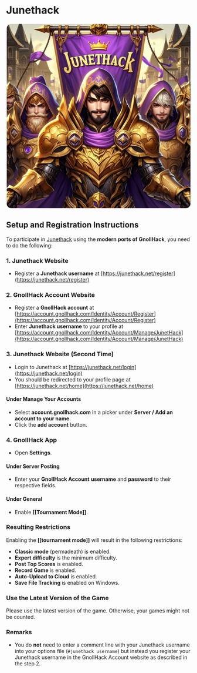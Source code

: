 # Junethack

![Junethack](/uploads/JunetHack/junethack.webp)

## Setup and Registration Instructions

To participate in [Junethack](https://junethack.net/) using the **modern ports of GnollHack**, you need to do the following:

### 1. Junethack Website

- Register a **Junethack username** at [https://junethack.net/register](https://junethack.net/register)

### 2. GnollHack Account Website

- Register a **GnollHack account** at [https://account.gnollhack.com/Identity/Account/Register](https://account.gnollhack.com/Identity/Account/Register)
- Enter **Junethack username** to your profile at [https://account.gnollhack.com/Identity/Account/Manage/JunetHack](https://account.gnollhack.com/Identity/Account/Manage/JunetHack)

### 3. Junethack Website (Second Time)

- Login to Junethack at [https://junethack.net/login](https://junethack.net/login)
- You should be redirected to your profile page at [https://junethack.net/home](https://junethack.net/home)

#### Under Manage Your Accounts

- Select **account.gnollhack.com** in a picker under **Server / Add an account to your name**.
- Click the **add account** button.

### 4. GnollHack App

- Open **Settings**.

#### Under Server Posting

- Enter your **GnollHack Account** **username** and **password** to their respective fields.

#### Under General

- Enable **[[Tournament Mode]]**.

### Resulting Restrictions

Enabling the **[[tournament mode]]** will result in the following restrictions:
- **Classic mode** (permadeath) is enabled.
- **Expert difficulty** is the minimum difficulty.
- **Post Top Scores** is enabled.
- **Record Game** is enabled.
- **Auto-Upload to Cloud** is enabled.
- **Save File Tracking** is enabled on Windows.

### Use the Latest Version of the Game

Please use the latest version of the game. Otherwise, your games might not be counted.

### Remarks

- You do **not** need to enter a comment line with your Junethack username into your options file (`#junethack username`) but instead you register your Junethack username in the GnollHack Account website as described in the step 2. 
